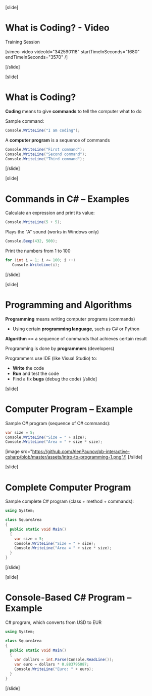 [slide]
# What is Coding? - Video
Training Session

[vimeo-video videoId="342590118" startTimeInSeconds="1680" endTimeInSeconds="3570" /]

[/slide]

[slide]
# What is Coding?
**Coding** means to give **commands** to tell the computer what to do

Sample command:
```csharp
Console.WriteLine("I am coding");
```
A **computer program** is a sequence of commands
```csharp
Console.WriteLine("First command");
Console.WriteLine("Second command");
Console.WriteLine("Third command");
```
[/slide]

[slide]
# Commands in C# – Examples 
Calculate an expression and print its value:
```csharp
Console.WriteLine(5 + 5);
```
Plays the "A" sound (works in Windows only)
```csharp
Console.Beep(432, 500);
```
Print the numbers from 1 to 100
```csharp
for (int i = 1; i <= 100; i ++)
   Console.WriteLine(i);
```
[/slide]

[slide]
# Programming and Algorithms 
**Programming** means writing computer programs (commands)

* Using certain **programming language**, such as C# or Python

**Algorithm** == a sequence of commands that achieves certain result

Programming is done by **programmers** (developers)

Programmers use IDE (like Visual Studio) to:

* **Write** the code
* **Run** and test the code
* Find a fix **bugs** (debug the code)
[/slide]

[slide]
# Computer Program – Example
Sample C# program (sequence of C# commands):

```csharp
var size = 5;
Console.WriteLine("Size = " + size);
Console.WriteLine("Area = " + size * size);
```

[image src="https://github.com/AlenPaunov/pb-interactive-csharp/blob/master/assets/intro-to-programming-1.png"/]
[/slide]

[slide]
# Complete Computer Program
Sample complete C# program (class + method + commands):
```csharp
using System;

class SquareArea
{
  public static void Main()
  {
    var size = 5;
    Console.WriteLine("Size = " + size);
    Console.WriteLine("Area = " + size * size);
  }
}
```
[/slide]

[slide]
# Console-Based C# Program – Example
C# program, which converts from USD to EUR

```csharp
using System;

class SquareArea
{
  public static void Main()
  {
    var dollars = int.Parse(Console.ReadLine());
    var euro = dollars * 0.883795087;
    Console.WriteLine("Euro: " + euro);
  }
}
```
[/slide]